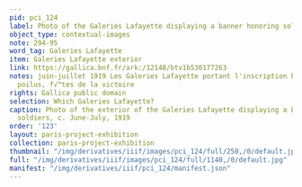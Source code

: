 ```yaml
---
pid: pci_124
label: Photo of the Galeries Lafayette displaying a banner honoring soldiers
object_type: contextual-images
note: 294-95
word_tag: Galeries Lafayette
item: Galeries Lafayette exterior
link: https://gallica.bnf.fr/ark:/12148/btv1b530177263
notes: juin-juillet 1919 Les Galeries Lafayette portant l'inscription honneur √† nos
  poilus, f√™tes de la victoire
rights: Gallica public domain
selection: Which Galeries Lafayette?
caption: Photo of the exterior of the Galeries Lafayette displaying a banner honoring
  soldiers, c. June-July, 1919
order: '123'
layout: paris-project-exhibition
collection: paris-project-exhibition
thumbnail: "/img/derivatives/iiif/images/pci_124/full/250,/0/default.jpg"
full: "/img/derivatives/iiif/images/pci_124/full/1140,/0/default.jpg"
manifest: "/img/derivatives/iiif/pci_124/manifest.json"
---
```

